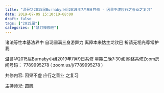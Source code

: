 ```yaml
---
title: "温哥华2015届Burnaby小组2019年7月9日共修 - 因果不虚应行之善业之复习"
date: 2019-07-09 15:10:10-08:00
draft: false
tags: ["2015届"]
categories: ["慧灯禅修班"]
---
```

诸法等性本基法界中 自现圆满三身游舞力
离障本来怙主龙钦巴 祈请无垢光尊常护我

温哥华2015届Burnaby小组2019年7月9日共修
星期二晚7:30点
网络共修Zoom房间号码： 7789995278 ( zoom.us/j/7789995278 )

共修内容:
因果不虚 应行之善业 之复习

主持师兄: 圆航
